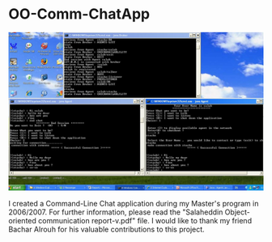 # OO-Comm-ChatApp


![alt text](https://github.com/salaheddin-darwish/OO-Comm-ChatApp/blob/main/Images/Chat.jpg?raw=true)


I created a Command-Line Chat application during my Master's program in 2006/2007. For further information, please read the "Salaheddin Object-oriented communication report-v.pdf" file. I would like to thank my friend Bachar Alrouh for his valuable contributions to this project.
